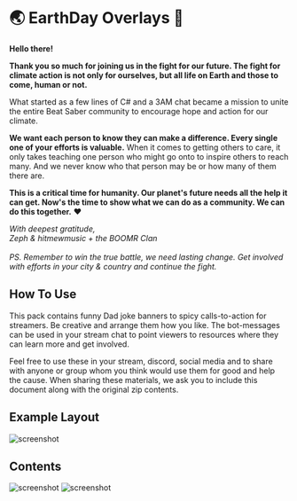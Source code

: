 # 🌏 EarthDay Overlays 🦍

**Hello there!**

**Thank you so much for joining us in the fight for our future. The fight for climate action is not only for ourselves, but all life on Earth and those to come, human or not.**

What started as a few lines of C# and a 3AM chat became a mission to unite the entire Beat Saber community to encourage hope and action for our climate. 

**We want each person to know they can make a difference. Every single one of your efforts is valuable.** When it comes to getting others to care, it only takes teaching one person who might go onto to inspire others to reach many. And we never know who that person may be or how many of them there are.

**This is a critical time for humanity. Our planet's future needs all the help it can get. Now's the time to show what we can do as a community. We can do this together.** ❤️

<i>With deepest gratitude,</i><br>
<i>Zeph & hitmewmusic + the BOOMR Clan</i><br><br>
_PS. Remember to win the true battle, we need lasting change. Get involved with efforts in your city & country and continue the fight._


## How To Use
This pack contains funny Dad joke banners to spicy calls-to-action for streamers. Be creative and arrange them how you like. The bot-messages can be used in your stream chat to point viewers to resources where they can learn more and get involved.

Feel free to use these in your stream, discord, social media and to share with anyone or group whom you think would use them for good and help the cause. When sharing these materials, we ask you to include this document along with the original zip contents.

## Example Layout
![screenshot](https://github.com/zeph-yr/EarthDayOverlay/blob/master/Screenshots/demo_1.png)

## Contents
![screenshot](https://github.com/zeph-yr/EarthDayOverlay/blob/master/Screenshots/demo_banners.png)
![screenshot](https://github.com/zeph-yr/EarthDayOverlay/blob/master/Screenshots/demo_call_to_action.png)
